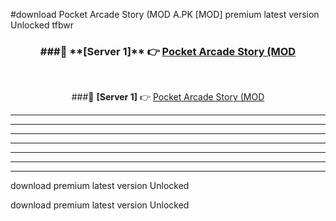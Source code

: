 #download Pocket Arcade Story (MOD A.PK [MOD] premium latest version Unlocked tfbwr 



<div align="center">
<h3>###🔹 **[Server 1]** 👉 <a href="https://download1apk.web.app/">Pocket Arcade Story (MOD</a></h3><br>


###🔹 **[Server 1]** 👉 <a href="https://download1apk.web.app/">Pocket Arcade Story (MOD</a></h3>
</div>



----------------------------------------------------------

----------------------------------------------------------

----------------------------------------------------------

----------------------------------------------------------

----------------------------------------------------------

----------------------------------------------------------

----------------------------------------------------------

download premium latest version Unlocked

download premium latest version Unlocked
